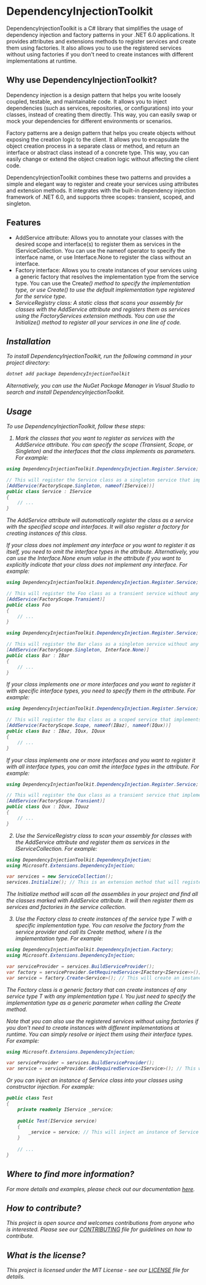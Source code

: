 # DependencyInjectionToolkit

DependencyInjectionToolkit is a C# library that simplifies the usage of dependency injection and factory patterns in your .NET 6.0 applications. It provides attributes and extensions methods to register services and create them using factories. It also allows you to use the registered services without using factories if you don't need to create instances with different implementations at runtime.

## Why use DependencyInjectionToolkit?

Dependency injection is a design pattern that helps you write loosely coupled, testable, and maintainable code. It allows you to inject dependencies (such as services, repositories, or configurations) into your classes, instead of creating them directly. This way, you can easily swap or mock your dependencies for different environments or scenarios.

Factory patterns are a design pattern that helps you create objects without exposing the creation logic to the client. It allows you to encapsulate the object creation process in a separate class or method, and return an interface or abstract class instead of a concrete type. This way, you can easily change or extend the object creation logic without affecting the client code.

DependencyInjectionToolkit combines these two patterns and provides a simple and elegant way to register and create your services using attributes and extension methods. It integrates with the built-in dependency injection framework of .NET 6.0, and supports three scopes: transient, scoped, and singleton.

## Features

- AddService attribute: Allows you to annotate your classes with the desired scope and interface(s) to register them as services in the IServiceCollection. You can use the nameof operator to specify the interface name, or use Interface.None to register the class without an interface.
- Factory interface: Allows you to create instances of your services using a generic factory that resolves the implementation type from the service type. You can use the Create<I>() method to specify the implementation type, or use Create<T>() to use the default implementation type registered for the service type.
- ServiceRegistry class: A static class that scans your assembly for classes with the AddService attribute and registers them as services using the FactoryServices extension methods. You can use the Initialize() method to register all your services in one line of code.

## Installation

To install DependencyInjectionToolkit, run the following command in your project directory:

```bash
dotnet add package DependencyInjectionToolkit
```

Alternatively, you can use the NuGet Package Manager in Visual Studio to search and install DependencyInjectionToolkit.

## Usage

To use DependencyInjectionToolkit, follow these steps:

1. Mark the classes that you want to register as services with the AddService attribute. You can specify the scope (Transient, Scope, or Singleton) and the interfaces that the class implements as parameters. For example:

```csharp
using DependencyInjectionToolkit.DependencyInjection.Register.Service;

// This will register the Service class as a singleton service that implements the IService interface
[AddService(FactoryScope.Singleton, nameof(IService))]
public class Service : IService
{
    // ...
}
```

The AddService attribute will automatically register the class as a service with the specified scope and interfaces. It will also register a factory for creating instances of this class.

If your class does not implement any interface or you want to register it as itself, you need to omit the interface types in the attribute. Alternatively, you can use the Interface.None enum value in the attribute if you want to explicitly indicate that your class does not implement any interface. For example:

```csharp
using DependencyInjectionToolkit.DependencyInjection.Register.Service;

// This will register the Foo class as a transient service without any interface
[AddService(FactoryScope.Transient)]
public class Foo
{
    // ...
}
```

```csharp
using DependencyInjectionToolkit.DependencyInjection.Register.Service;

// This will register the Bar class as a singleton service without any interface, even though it implements IBar
[AddService(FactoryScope.Singleton, Interface.None)]
public class Bar : IBar
{
    // ...
}
```

If your class implements one or more interfaces and you want to register it with specific interface types, you need to specify them in the attribute. For example:

```csharp
using DependencyInjectionToolkit.DependencyInjection.Register.Service;

// This will register the Baz class as a scoped service that implements IBaz and IQux, but not IQuux
[AddService(FactoryScope.Scope, nameof(IBaz), nameof(IQux))]
public class Baz : IBaz, IQux, IQuux
{
    // ...
}
```

If your class implements one or more interfaces and you want to register it with all interface types, you can omit the interface types in the attribute. For example:

```csharp
using DependencyInjectionToolkit.DependencyInjection.Register.Service;

// This will register the Qux class as a transient service that implements both IQux and IQuuz
[AddService(FactoryScope.Transient)]
public class Qux : IQux, IQuuz
{
    // ...
}
```

2. Use the ServiceRegistry class to scan your assembly for classes with the AddService attribute and register them as services in the IServiceCollection. For example:

```csharp
using DependencyInjectionToolkit.DependencyInjection;
using Microsoft.Extensions.DependencyInjection;

var services = new ServiceCollection();
services.Initialize(); // This is an extension method that will register all the services marked with AddService attribute
```

The Initialize method will scan all the assemblies in your project and find all the classes marked with AddService attribute. It will then register them as services and factories in the service collection.

3. Use the Factory<T> class to create instances of the service type T with a specific implementation type. You can resolve the factory from the service provider and call its Create<I> method, where I is the implementation type. For example:

```csharp
using DependencyInjectionToolkit.DependencyInjection.Factory;
using Microsoft.Extensions.DependencyInjection;

var serviceProvider = services.BuildServiceProvider();
var factory = serviceProvider.GetRequiredService<IFactory<IService>>();
var service = factory.Create<Service>(); // This will create an instance of Service class that implements IService interface
```

The Factory<T> class is a generic factory that can create instances of any service type T with any implementation type I. You just need to specify the implementation type as a generic parameter when calling the Create<I> method.

Note that you can also use the registered services without using factories if you don't need to create instances with different implementations at runtime. You can simply resolve or inject them using their interface types. For example:

```csharp
using Microsoft.Extensions.DependencyInjection;

var serviceProvider = services.BuildServiceProvider();
var service = serviceProvider.GetRequiredService<IService>(); // This will resolve an instance of Service class that implements IService interface
```

Or you can inject an instance of Service class into your classes using constructor injection. For example:

```csharp
public class Test
{
    private readonly IService _service;
    
    public Test(IService service)
    {
        _service = service; // This will inject an instance of Service class that implements IService interface
    }
    
    // ...
}
```

## Where to find more information?

For more details and examples, please check out our documentation [here](https://github.com/DependencyInjectionToolkit/DependencyInjectionToolkit/wiki).

## How to contribute?

This project is open source and welcomes contributions from anyone who is interested. Please see our [CONTRIBUTING](https://github.com/DependencyInjectionToolkit/DependencyInjectionToolkit/blob/main/CONTRIBUTING.md) file for guidelines on how to contribute.

## What is the license?

This project is licensed under the MIT License - see our [LICENSE](https://github.com/DependencyInjectionToolkit/DependencyInjectionToolkit/blob/main/LICENSE) file for details.
